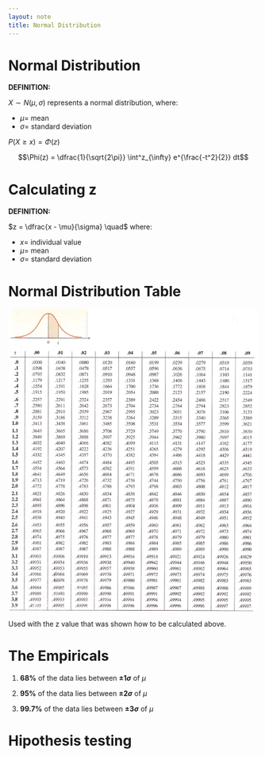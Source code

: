 ```yaml
---
layout: note
title: Normal Distribution
---
```


# Normal Distribution

<div class="note-block">
<strong>DEFINITION:</strong>

$X \sim N(\mu, \sigma)$ represents a normal distribution, where:
* $\mu =$ mean
* $\sigma =$ standard deviation
</div>

$P(X\ge x) = \Phi(z)$

$$\Phi(z) = \dfrac{1}{\sqrt{2\pi}} \int^z_{\infty} e^{\frac{-t^2}{2}} dt$$

# Calculating z

<div class="note-block">
<strong>DEFINITION:</strong>

$z = \dfrac{x - \mu}{\sigma} \quad$ where:
* $x =$ individual value
* $\mu =$ mean
* $\sigma =$ standard deviation
</div>

# Normal Distribution Table

![Normal Distribution Table](./note04/normal_distribution_tbl.png "Normal Distribution Table")

Used with the z value that was shown how to be calculated above.

# The Empiricals

1. **68%** of the data lies between **$\pm 1\sigma$** of $\mu$

1. **95%** of the data lies between **$\pm 2\sigma$** of $\mu$

1. **99.7%** of the data lies between **$\pm 3\sigma$** of $\mu$


# Hipothesis testing
